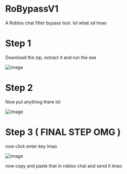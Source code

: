# RoBypassV1
A Roblox chat filter bypass tool. lol what xd lmao

# Step 1
Download the zip, extract it and run the exe

![image](https://github.com/SmilingDeveloper11/RoBypassV1/assets/164572608/de6753a9-e547-4149-b5e7-df9f9d00df63)

# Step 2
Now put anything there lol

![image](https://github.com/SmilingDeveloper11/RoBypassV1/assets/164572608/e42ab56e-d209-4eb5-87dc-24205591481b)

# Step 3 ( FINAL STEP OMG )
now click enter key lmao

![image](https://github.com/SmilingDeveloper11/RoBypassV1/assets/164572608/81ad947d-c29e-450a-9aa5-64036def7aca)

now copy and paste that in roblox chat and send it lmao
